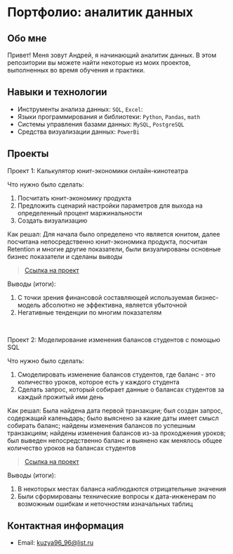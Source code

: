 # Портфолио: аналитик данных

## Обо мне 

Привет! Меня зовут Андрей, я начинающий аналитик данных. 
В этом репозитории вы можете найти некоторые из моих проектов, выполненных во время обучения и практики.
<br>

## Навыки и технологии
- Инструменты анализа данных: ``SQL``, ``Excel``: 
- Языки программирования и библиотеки: ``Python``, ``Pandas``, ``math`` 
- Системы управления базами данных: ``MySQL``, ``PostgreSQL``
- Средства визуализации данных: ``PowerBi``



## Проекты
<p> Проект 1: Калькулятор юнит-экономики онлайн-кинотеатра</p>
<p>Что нужно было сделать:<p>
<ol>
  <li>Посчитать юнит-экономику продукта</li>
  <li>Предложить сценарий настройки параметров для выхода на определенный процент маржинальности</li>
  <li>Создать визуализацию</li>
</ol>

<p>Как решал: Для начала было определено что является юнитом, далее посчитана непосредственно юнит-экономика продукта, посчитан Retention и многие другие показатели, были визуалированы основные бизнес показатели и сделаны выводы <p>


> <a href="https://github.com/Skyproportfolio/data-analytics-5month/blob/main/Проект%20№1.xlsx">Ссылка на проект</a>  

<p>Выводы (итоги):<p>
<ol>
  <li>С точки зрения финансовой составляющей используемая бизнес-модель абсолютно не эффективна, является убыточной</li>
  <li>Негативные тенденции по многим показателям</li>
</ol>
<br> 

<p>Проект 2: Моделирование изменения балансов студентов с помощью SQL</p> 
<p>Что нужно было сделать:<p>
<ol>
  <li>Смоделировать изменение балансов студентов, где баланс - это количество уроков, которое есть у каждого студента</li>
  <li>Сделать запрос, который собирает данные о балансах студентов за каждый прожитый ими день</li>
</ol>

<p>Как решал: Была найдена дата первой транзакции; был создан запрос, содержащий каленьдарь; было выяснено за какие даты имеет смысл собирать баланс; найдены изменения балансов по успешным транзакциям; найдены изменения балансов из-за проходжения уроков; был выведен непосредственно баланс и выянено как менялось общее количество уроков на балансах студентов<p>

> <a href="https://github.com/Skyproportfolio/data-analytics-5month/blob/main/Проект%205.xlsx">Ссылка на проект</a>
 
 <p>Выводы (итоги):<p>
<ol>
  <li>В некоторых местах баланса наблюдаются отрицательные значения</li>
  <li>Были сформированы технические вопросы к дата-инженерам по возможным ошибкам и неточностям изначальных таблиц</li>
</ol>

## Контактная информация
- Email: kuzya96_96@list.ru

